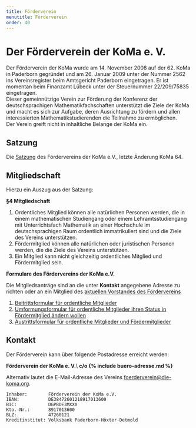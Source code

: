 ```yaml
---
title: Förderverein
menutitle: Förderverein
order: 40
---
```


# Der Förderverein der KoMa e. V.

Der Förderverein der KoMa wurde am 14. November 2008 auf der 62. KoMa in Paderborn gegründet und am 26. Januar 2009 unter der Nummer 2562 ins Vereinsregister beim Amtsgericht Paderborn eingetragen. Er ist momentan beim Finanzamt Lübeck unter der Steuernummer 22/209/75835 eingetragen.  
Dieser gemeinnützige Verein zur Förderung der Konferenz der deutschsprachigen Mathematikfachschaften unterstützt die Ziele der KoMa und macht es sich zur Aufgabe, deren Ausrichtung zu fördern und allen interessierten Mathematikstudierenden die Teilnahme zu ermöglichen.  
Der Verein greift nicht in inhaltliche Belange der KoMa ein.  

## Satzung
Die [Satzung](https://komapedia.org/Spezial:Weiterleitung/file/Satzung_verein_090530.pdf) des Fördervereins der KoMa e.V., letzte Änderung KoMa 64.

## Mitgliedschaft

Hierzu ein Auszug aus der Satzung:  
	
**§4 Mitgliedschaft**  

1. Ordentliches Mitglied können alle natürlichen Personen werden, die in einem mathematischen Studiengang oder einem Lehramtsstudiengang mit Unterrichtsfach Mathematik an einer Hochschule im deutschsprachigen Raum ordentlich immatrikuliert sind und die Ziele des Vereins unterstützen.  
2. Fördermitglied können alle natürlichen oder juristischen Personen werden, die die Ziele des Vereins unterstützen.  
3. Ein Mitglied kann nicht gleichzeitig ordentliches Mitglied und Fördermitglied sein. 

**Formulare des Fördervereins der KoMa e.V.**  

Die Mitgliedsanträge sind an die unter **Kontakt** angegebene Adresse zu richten oder an ein Mitglied des [aktuellen Vorstandes des Fördervereins](https://die-koma.org/foerderverein/vorstaende/)

1. [Beitrittsformular für ordentliche Mitglieder](https://komapedia.org/Spezial:Weiterleitung/file/Beitrittsformular_KoMa_e_V.pdf)  
2. [Umformungsformular für ordentliche Mitglieder ihren Status in Fördermitglied ändern wollen](https://komapedia.org/Spezial:Weiterleitung/file/Umformungsformular_KoMa_e_V.pdf)  
3. [Austrittsformular für ordentliche Mitglieder und Fördermitglieder](https://komapedia.org/Spezial:Weiterleitung/file/Austrittsformular_KoMa_e_V.pdf) 

## Kontakt

Der Förderverein kann über folgende Postadresse erreicht werden:


**Förderverein der KoMa e. V.**\\
**c/o {% include buero-adresse.md %}**

Alternativ lautet die E-Mail-Adresse des Vereins [foerderverein@die-koma.org](mailto:foerderverein@die-koma.org).

    Inhaber:        Förderverein der KoMa e.V.
    IBAN:           DE38472601218917013600
    BIC:            DGPBDE3MXXX
    Kto.-Nr.:       8917013600
    BLZ:            47260121
    Kreditinstitut: Volksbank Paderborn-Höxter-Detmold